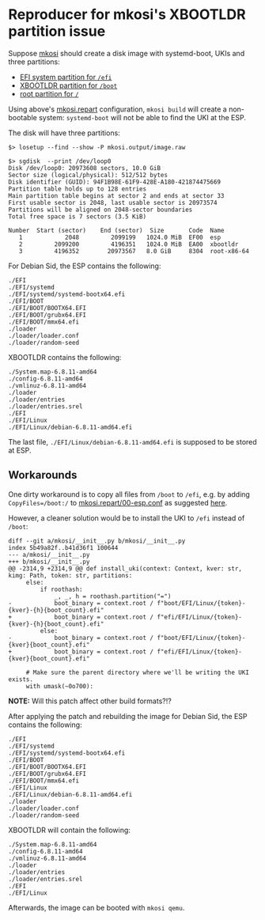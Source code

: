 # Reproducer for mkosi's XBOOTLDR partition issue

Suppose [mkosi](https://github.com/systemd/mkosi) should create a disk image with systemd-boot, UKIs and three
partitions:
* [EFI system partition for `/efi`](mkosi.repart/00-esp.conf)
* [XBOOTLDR partition for `/boot`](mkosi.repart/10-xbootldr.conf)
* [root partition for `/`](mkosi.repart/20-root.conf)

Using above's [mkosi.repart](mkosi.repart) configuration, `mkosi build` will create a non-bootable system:
`systemd-boot` will not be able to find the UKI at the ESP.

The disk will have three partitions:

```
$> losetup --find --show -P mkosi.output/image.raw

$> sgdisk  --print /dev/loop0
Disk /dev/loop0: 20973608 sectors, 10.0 GiB
Sector size (logical/physical): 512/512 bytes
Disk identifier (GUID): 94F1B98E-61F9-428E-A180-421874475669
Partition table holds up to 128 entries
Main partition table begins at sector 2 and ends at sector 33
First usable sector is 2048, last usable sector is 20973574
Partitions will be aligned on 2048-sector boundaries
Total free space is 7 sectors (3.5 KiB)

Number  Start (sector)    End (sector)  Size       Code  Name
   1            2048         2099199   1024.0 MiB  EF00  esp
   2         2099200         4196351   1024.0 MiB  EA00  xbootldr
   3         4196352        20973567   8.0 GiB     8304  root-x86-64
```

For Debian Sid, the ESP contains the following:
```
./EFI
./EFI/systemd
./EFI/systemd/systemd-bootx64.efi
./EFI/BOOT
./EFI/BOOT/BOOTX64.EFI
./EFI/BOOT/grubx64.EFI
./EFI/BOOT/mmx64.efi
./loader
./loader/loader.conf
./loader/random-seed
```

XBOOTLDR contains the following:
```
./System.map-6.8.11-amd64
./config-6.8.11-amd64
./vmlinuz-6.8.11-amd64
./loader
./loader/entries
./loader/entries.srel
./EFI
./EFI/Linux
./EFI/Linux/debian-6.8.11-amd64.efi
```

The last file, `./EFI/Linux/debian-6.8.11-amd64.efi` is supposed to be stored at ESP.

## Workarounds

One dirty workaround is to copy all files from `/boot` to `/efi`, e.g. by adding `CopyFiles=/boot:/` to
[mkosi.repart/00-esp.conf](mkosi.repart/00-esp.conf) as suggested [here](
https://github.com/systemd/mkosi/commit/efbca7d01307a319f270ab65c30871ac31b43e4a).

However, a cleaner solution would be to install the UKI to `/efi` instead of `/boot`:
```
diff --git a/mkosi/__init__.py b/mkosi/__init__.py
index 5b49a82f..b41d36f1 100644
--- a/mkosi/__init__.py
+++ b/mkosi/__init__.py
@@ -2314,9 +2314,9 @@ def install_uki(context: Context, kver: str, kimg: Path, token: str, partitions:
     else:
         if roothash:
             _, _, h = roothash.partition("=")
-            boot_binary = context.root / f"boot/EFI/Linux/{token}-{kver}-{h}{boot_count}.efi"
+            boot_binary = context.root / f"efi/EFI/Linux/{token}-{kver}-{h}{boot_count}.efi"
         else:
-            boot_binary = context.root / f"boot/EFI/Linux/{token}-{kver}{boot_count}.efi"
+            boot_binary = context.root / f"efi/EFI/Linux/{token}-{kver}{boot_count}.efi"
 
     # Make sure the parent directory where we'll be writing the UKI exists.
     with umask(~0o700):
```

**NOTE:** Will this patch affect other build formats?!?

After applying the patch and rebuilding the image for Debian Sid, the ESP contains the following:
```
./EFI
./EFI/systemd
./EFI/systemd/systemd-bootx64.efi
./EFI/BOOT
./EFI/BOOT/BOOTX64.EFI
./EFI/BOOT/grubx64.EFI
./EFI/BOOT/mmx64.efi
./EFI/Linux
./EFI/Linux/debian-6.8.11-amd64.efi
./loader
./loader/loader.conf
./loader/random-seed
```

XBOOTLDR will contain the following:
```
./System.map-6.8.11-amd64
./config-6.8.11-amd64
./vmlinuz-6.8.11-amd64
./loader
./loader/entries
./loader/entries.srel
./EFI
./EFI/Linux
```

Afterwards, the image can be booted with `mkosi qemu`.
